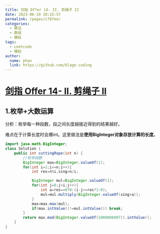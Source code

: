 ```yaml
---
title: 剑指 Offer 14- II. 剪绳子 II
date: 2023-06-19 10:25:57
permalink: /pages/c787ee/
categories:
  - 算法
  - 数组
  - 模拟
tags:
  - Leetcode
  - 模拟
author: 
  name: phan
  link: https://github.com/blage-coding
---
```

# [剑指 Offer 14- II. 剪绳子 II](https://leetcode.cn/problems/jian-sheng-zi-ii-lcof/)

## 1.枚举+大数运算

分析：枚举每一种段数，段之间长度越接近得到的结果越好。

难点在于计算长度时会爆int。这里做法是**使用BigInteger对象存放计算的长度**。

```java
import java.math.BigInteger;
class Solution {
    public int cuttingRope(int n) {
        //枚举段数
        BigInteger max=BigInteger.valueOf(1);
        for(int i=2;i<=n;i++){
            int res=n%i,sing=n/i;

            BigInteger mul=BigInteger.valueOf(1);
            for(int j=0;j<i;j++){
                int a=res==0?0:(i-j<=res?1:0);
                mul=mul.multiply(BigInteger.valueOf(sing+a));
            }
            max=max.max(mul);
            if(max.intValue()!=mul.intValue()) break;
        }
        return max.mod(BigInteger.valueOf(1000000007)).intValue();
    }
}
```